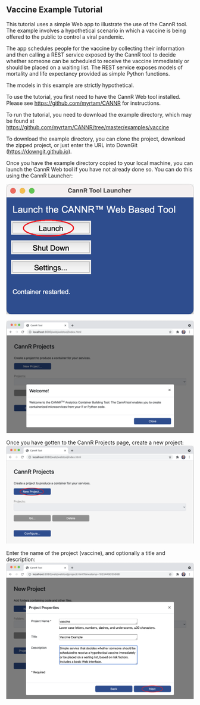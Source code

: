 Vaccine Example Tutorial
------------------------

This tutorial uses a simple Web app to illustrate the use of the CannR tool.
The example involves a hypothetical scenario in which a vaccine is being offered to the public
to control a viral pandemic.

The app schedules people for the vaccine by collecting their information and then calling
a REST service exposed by the CannR tool to decide whether someone can be scheduled to receive the
vaccine immediately or should be placed on a waiting list.
The REST service exposes models of mortality and life expectancy provided as simple Python functions.

The models in this example are strictly hypothetical.

To use the tutorial, you first need to have the CannR Web tool installed.
Please see https://github.com/myrtam/CANNR for instructions.

To run the tutorial, you need to download the example directory, which may be found at
https://github.com/myrtam/CANNR/tree/master/examples/vaccine

To download the example directory, you can clone the project, download the zipped project, or just enter
the URL into DownGit (https://downgit.github.io).

Once you have the example directory copied to your local machine, you can launch the CannR Web tool
if you have not already done so.
You can do this using the CannR Launcher:

![Launcher](https://github.com/myrtam/CANNR/blob/master/examples/images/launcher1.png)

![Title Screen](https://github.com/myrtam/CANNR/blob/master/examples/images/webtitle1.png)

Once you have gotten to the CannR Projects page, create a new project:
![New Project](https://github.com/myrtam/CANNR/blob/master/examples/images/newproject1.png)

Enter the name of the project (vaccine), and optionally a title and description:
![New Project](https://github.com/myrtam/CANNR/blob/master/examples/images/projectproperties1.png)
